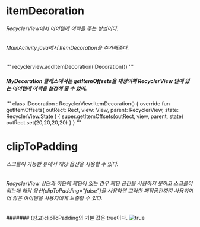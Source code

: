 # itemDecoration

###### RecyclerView에서 아이템에 여백을 주는 방법이다.

###### MainActivity.java에서 ItemDecoration을 추가해준다.

'''
recyclerview.addItemDecoration(IDecoration())
'''

##### MyDecoration 클래스에서는 getItemOffsets을 재정의해 RecyclerView 안에 있는 아이템에 여백을 설정해 줄 수 있따.

'''
class IDecoration : RecyclerView.ItemDecoration() {
    override fun getItemOffsets( outRect: Rect, view: View, parent: RecyclerView, state: RecyclerView.State
    ) {
        super.getItemOffsets(outRect, view, parent, state)
        outRect.set(20,20,20,20)
    }
}
'''

# clipToPadding

###### 스크롤이 가능한 뷰에서 해당 옵션을 사용할 수 있다.

###### RecyclerView 상단과 하단에 패딩이 있는 경우 패딩 공간을 사용하지 못하고 스크롤이 되는데 해당 옵션(clipToPadding="false")을 사용하면 그러한 패딩공간까지 사용하여 더 많은 아이템을 사용자에게 노출할 수 있다.

####### (참고)clipToPadding의 기본 값은 true이다.
![true](https://user-images.githubusercontent.com/61824695/81410941-8e718d00-917c-11ea-8d92-ad67ac60d91c.JPG)



